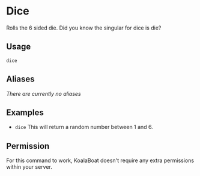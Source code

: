 # Dice
Rolls the 6 sided die. Did you know the singular for dice is die?

## Usage
`dice`

## Aliases
*There are currently no aliases*

## Examples
- `dice` This will return a random number between 1 and 6.

## Permission
For this command to work, KoalaBoat doesn't require any extra permissions within your server.
